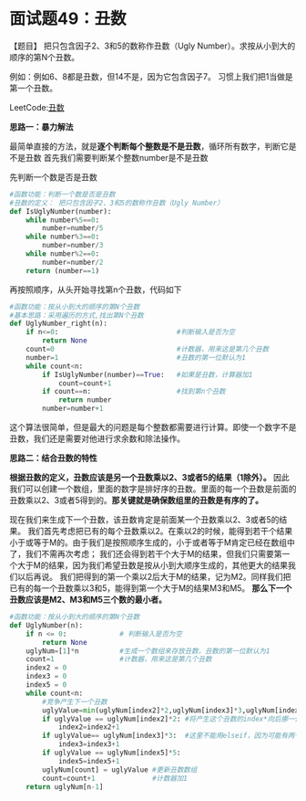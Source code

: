 # 面试题49：丑数

【题目】 把只包含因子2、3和5的数称作丑数（Ugly Number）。求按从小到大的顺序的第N个丑数。

例如：例如6、8都是丑数，但14不是，因为它包含因子7。 习惯上我们把1当做是第一个丑数。



LeetCode:[丑数](https://leetcode-cn.com/problems/chou-shu-lcof/)



**思路一：暴力解法**

最简单直接的方法，就是**逐个判断每个整数是不是丑数**，循环所有数字，判断它是不是丑数 首先我们需要判断某个整数number是不是丑数



先判断一个数是否是丑数

```Python
#函数功能：判断一个数是否是丑数
#丑数的定义： 把只包含因子2、3和5的数称作丑数（Ugly Number）
def IsUglyNumber(number):
    while number%5==0:
        number=number/5
    while number%3==0:
        number=number/3
    while number%2==0:
        number=number/2
    return (number==1)
```

再按照顺序，从头开始寻找第n个丑数，代码如下

```python
#函数功能：按从小到大的顺序的第N个丑数
#基本思路：采用遍历的方式,找出第N个丑数
def UglyNumber_right(n):
    if n<=0:                             #判断输入是否为空
        return None
    count=0                              #计数器，用来这是第几个丑数
    number=1                             #丑数的第一位默认为1
    while count<n:
        if IsUglyNumber(number)==True:   #如果是丑数，计算器加1
            count=count+1
        if count==n:                     #找到第n个丑数
            return number
        number=number+1
```

这个算法很简单，但是最大的问题是每个整数都需要进行计算。即使一个数字不是丑数，我们还是需要对他进行求余数和除法操作。





**思路二：结合丑数的特性**

**根据丑数的定义，丑数应该是另一个丑数乘以2、3或者5的结果（1除外）。**   因此我们可以创建一个数组，里面的数字是排好序的丑数。里面的每一个丑数是前面的丑数乘以2、3或者5得到的。**那关键就是确保数组里的丑数是有序的了。**



现在我们来生成下一个丑数，该丑数肯定是前面某一个丑数乘以2、3或者5的结果。 我们首先考虑把已有的每个丑数乘以2。在乘以2的时候，能得到若干个结果小于或等于M的。由于我们是按照顺序生成的，小于或者等于M肯定已经在数组中了，我们不需再次考虑； 我们还会得到若干个大于M的结果，但我们只需要第一个大于M的结果，因为我们希望丑数是按从小到大顺序生成的，其他更大的结果我们以后再说。 我们把得到的第一个乘以2后大于M的结果，记为M2。同样我们把已有的每一个丑数乘以3和5，能得到第一个大于M的结果M3和M5。 **那么下一个丑数应该是M2、M3和M5三个数的最小者。**



```python
#函数功能：按从小到大的顺序的第N个丑数
def UglyNumber(n):
    if n <= 0:             # 判断输入是否为空
        return None
    uglyNum=[1]*n          #生成一个数组来存放丑数，丑数的第一位默认为1
    count=1                #计数器，用来这是第几个丑数
    index2 = 0
    index3 = 0
    index5 = 0
    while count<n:
        #竞争产生下一个丑数
        uglyValue=min(uglyNum[index2]*2,uglyNum[index3]*3,uglyNum[index5]*5)
        if uglyValue == uglyNum[index2]*2: #将产生这个丑数的index*向后挪一位
            index2=index2+1
        if uglyValue== uglyNum[index3]*3:  #这里不能用elseif，因为可能有两个最小值，这时都要挪动；
            index3=index3+1
        if uglyValue == uglyNum[index5]*5:
            index5=index5+1
        uglyNum[count] = uglyValue #更新丑数数组
        count=count+1              #计数器加1
    return uglyNum[n-1]
```









